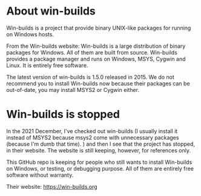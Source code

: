 # About win-builds

Win-builds is a project that provide binary UNIX-like packages for running on Windows hosts.

From the Win-builds website: Win-builds is a large distribution of binary packages for Windows. All of them are built from source. Win-builds provides a package manager and runs on Windows, MSYS, Cygwin and Linux. It is entirely free software.

The latest version of win-builds is 1.5.0 released in 2015. We do not recommend you to install Win-builds now because their packages can be out-of-date, you may install MSYS2 or Cygwin either.

# Win-builds is stopped

In the 2021 December, I've checked out win-builds (I usually install it instead of MSYS2 because msys2 come with unnecessary packages (because I'm dumb that time). ) and then I see that the project has stopped, in their website. The website is still keeping, however, for references only.

This GitHub repo is keeping for people who still wants to install Win-builds on Windows, or testing, or debugging purpose. All of them are entirely free software without warranty.

Their website: https://win-builds.org
